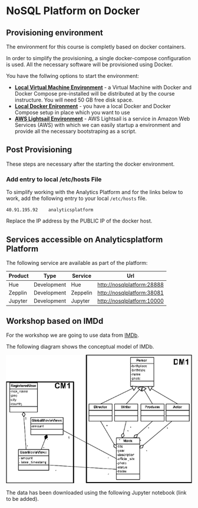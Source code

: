 # NoSQL Platform on Docker

## Provisioning environment
The environment for this course is completly based on docker containers. 

In order to simplify the provisioning, a single docker-compose configuration is used. All the necessary software will be provisioned using Docker. 

You have the follwing options to start the environment:

 * [**Local Virtual Machine Environment**](./LocalVirtualMachine.md) - a Virtual Machine with Docker and Docker Compose pre-installed will be distributed at by the course instructure. You will need 50 GB free disk space.
 * [**Local Docker Enironment**](./LocalDocker.md) - you have a local Docker and Docker Compose setup in place which you want to use
 * [**AWS Lightsail Environment**](./Lightsail.md) - AWS Lightsail is a service in Amazon Web Services (AWS) with which we can easily startup a environment and provide all the necessary bootstraping as a script.


## Post Provisioning

These steps are necessary after the starting the docker environment. 

### Add entry to local /etc/hosts File
To simplify working with the Analytics Platform and for the links below to work, add the following entry to your local `/etc/hosts` file. 

```
40.91.195.92	analyticsplatform
```

Replace the IP address by the PUBLIC IP of the docker host. 

## Services accessible on Analyticsplatform Platform
The following service are available as part of the platform:

Product | Type | Service | Url
------|------| --------| ----
Hue | Development | Hue | <http://nosqlplatform:28888>
Zepplin | Development | Zeppelin | <http://nosqlplatform:38081>
Jupyter | Development | Jupyter | <http://nosqlplatform:10000>


## Workshop based on IMDd

For the workshop we are going to use data from [IMDb](https://www.imdb.com/). 

The following diagram shows the conceptual model of IMDb. 

![Alt Image Text](./images/IMDB-domain-and-context-data-model.png "Lightsail Homepage")

The data has been downloaded using the following Jupyter notebook (link to be added). 

